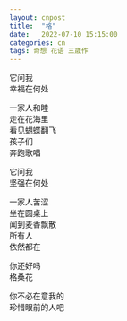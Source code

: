 ```yaml
---
layout: cnpost
title:  "格"
date:   2022-07-10 15:15:00
categories: cn
tags: 奇想 花语 三歳作
---
```



它问我<br>
幸福在何处<br>

一家人和睦<br>
走在花海里<br>
看见蝴蝶翻飞<br>
孩子们<br>
奔跑歌唱<br>

它问我<br>
坚强在何处<br>

一家人苦涩<br>
坐在圆桌上<br>
闻到麦香飘散<br>
所有人<br>
依然都在<br>

你还好吗<br>
格桑花<br>

你不必在意我的<br>
珍惜眼前的人吧<br>